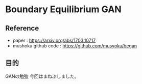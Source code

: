 # Boundary Equilibrium GAN

## Reference

- paper :  https://arxiv.org/abs/1703.10717
- mushoku github code : https://github.com/musyoku/began

## 目的

GANの勉強
今回はまねぶしました。
